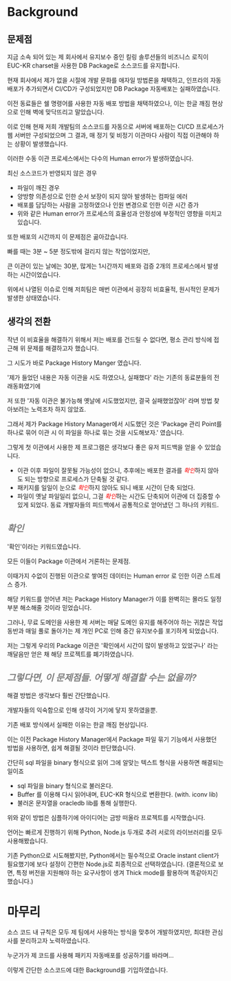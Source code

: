 # Background

## 문제점

지금 소속 되어 있는 제 회사에서 유지보수 중인 킬링 솔루션들의 비즈니스 로직이 EUC-KR charset을 사용한 DB Package로 소스코드를 유지합니다.

현재 회사에서 제가 없을 시절에 개발 문화를 애자일 방법론을 채택하고, 인프라의 자동 배포가 추가되면서 CI/CD가 구성되었지만 DB Package 자동배포는 실패하였습니다.

이전 동료들은 쉘 명령어를 사용한 자동 배포 방법을 채택하였으나, 이는 한글 깨짐 현상으로 인해 벽에 맞닥뜨리고 말았습니다.

이로 인해 현재 저희 개발팀의 소스코드를 자동으로 서버에 배포하는 CI/CD 프로세스가 웹 서버만 구성되었으며 그 결과, 매 정기 및 비정기 이관마다 사람이 직접 이관해야 하는 상황이 발생했습니다.

이러한 수동 이관 프로세스에서는 다수의 Human error가 발생하였습니다.

최신 소스코드가 반영되지 않은 경우

- 파일이 깨진 경우
- 양방향 의존성으로 인한 순서 보장이 되지 않아 발생하는 컴파일 에러
- 배포를 담당하는 사람을 고정하였으나 인원 변경으로 인한 이관 시간 증가
- 위와 같은 Human error가 프로세스의 효율성과 안정성에 부정적인 영향을 미치고 있습니다.

또한 배포의 시간까지 이 문제점은 곪아갔습니다.

빠를 때는 3분 ~ 5분 정도밖에 걸리지 않는 작업이었지만,

큰 이관이 있는 날에는 30분, 많게는 1시간까지 배포와 검증 2개의 프로세스에서 발생하는 시간이었습니다.

위에서 나열된 이슈로 인해 저희팀은 매번 이관에서 굉장히 비효율적, 원시적인 문제가 발생한 상태였습니다.

## 생각의 전환

작년 이 비효율을 해결하기 위해서 저는 배포를 건드릴 수 없다면, 평소 관리 방식에 접근해 위 문제를 해결하고자 했습니다.

그 시도가 바로 Package History Manger 였습니다.

'제가 들었던 내용은 자동 이관을 시도 하였으나, 실패했다' 라는 기존의 동료분들의 전래동화였기에

저 또한 '자동 이관은 불가능해 옛날에 시도했었지만, 결국 실패했었잖아' 라며 방법 찾아보려는 노력조차 하지 않았죠.

그래서 제가 Package History Manager에서 시도했던 것은 'Package 관리 Point를 하나로 묶어 이관 시 이 파일을 하나로 묶는 것을 시도해보자.' 였습니다.

그렇게 첫 이관에서 사용한 제 프로그램은 생각보다 좋은 유저 피드백을 얻을 수 있었습니다.

- 이관 이후 파일이 잘못될 가능성이 없으니, 추후에는 배포한 결과를 <span style="color: red;">_확인_</span>하지 않아도 되는 방향으로 프로세스가 단축될 것 같다.
- 패키지를 일일이 눈으로 <span style="color: red;">_확인_</span>하지 않아도 되니 배포 시간이 단축 되었다.
- 파일이 옛날 파일일리 없으니, 그걸 <span style="color: red;">_확인_</span>하는 시간도 단축되어 이관에 더 집중할 수 있게 되었다.
  동료 개발자들의 피드백에서 공통적으로 얻어냈던 그 하나의 키워드.

## <span style="color: gray;">_확인_</span>

'확인'이라는 키워드였습니다.

모든 이들이 Package 이관에서 거론하는 문제점.

이때가지 수없이 진행된 이관으로 쌓여진 데이터는 Human error 로 인한 이관 스트레스 증가.

해당 키워드를 얻어낸 저는 Package History Manager가 이를 완벽히는 몰라도 일정 부분 해소해줄 것이라 믿었습니다.

그러나, 무료 도메인을 사용한 제 서버는 매달 도메인 유지를 해주어야 하는 귀찮은 작업 동반과 매일 풀로 돌아가는 제 개인 PC로 인해 중간 유지보수를 포기하게 되었습니다.

저는 그렇게 우리의 Package 이관은 '확인에서 시간이 많이 발생하고 있었구나' 라는 깨달음만 얻은 채 해당 프로젝트를 폐기하였습니다.

## <span style="color: gray;">_그렇다면, 이 문제점들. 어떻게 해결할 수는 없을까?_</span>

해결 방법은 생각보다 훨씬 간단했습니다.

개발자들의 익숙함으로 인해 생각이 거기에 닿지 못하였을뿐.

기존 배포 방식에서 실패한 이유는 한글 깨짐 현상입니다.

이는 이전 Package History Manager에서 Package 파일 묶기 기능에서 사용했던 방법을 사용하면, 쉽게 해결될 것이라 판단했습니다.

간단히 sql 파일을 binary 형식으로 읽어 그에 알맞는 텍스트 형식을 사용하면 해결되는 일이죠

- sql 파일을 binary 형식으로 불러온다.
- Buffer 를 이용해 다시 읽어내며, EUC-KR 형식으로 변환한다. (with. iconv lib)
- 불러온 문자열을 oracledb lib를 통해 실행한다.

위와 같이 방법은 심플하기에 아이디어는 금방 떠올라 프로젝트를 시작했습니다.

언어는 빠르게 진행하기 위해 Python, Node.js 두개로 추려 서로의 라이브러리를 모두 사용해봤습니다.

기존 Python으로 시도해봤지만, Python에서는 필수적으로 Oracle instant client가 필요했기에 보다 설정이 간편한 Node.js로 최종적으로 선택하였습니다.
(결론적으로 보면, 특정 버전을 지원해야 하는 요구사항이 생겨 Thick mode를 활용하며 똑같아지긴 했습니다.)

# 마무리

소스 코드 내 규칙은 모두 제 팀에서 사용하는 방식을 맞추어 개발하였지만, 최대한 관심사를 분리하고자 노력하였습니다.

누군가가 제 코드를 사용해 패키지 자동배포를 성공하기를 바라며...

이렇게 간단한 소스코드에 대한 Background를 기입하였습니다.
